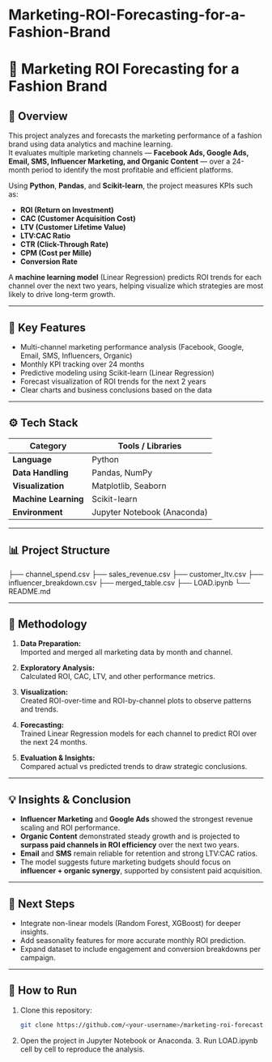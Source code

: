 # Marketing-ROI-Forecasting-for-a-Fashion-Brand
# 🧠 Marketing ROI Forecasting for a Fashion Brand

## 📄 Overview
This project analyzes and forecasts the marketing performance of a fashion brand using data analytics and machine learning.  
It evaluates multiple marketing channels — **Facebook Ads, Google Ads, Email, SMS, Influencer Marketing, and Organic Content** — over a 24-month period to identify the most profitable and efficient platforms.

Using **Python**, **Pandas**, and **Scikit-learn**, the project measures KPIs such as:
- **ROI (Return on Investment)**
- **CAC (Customer Acquisition Cost)**
- **LTV (Customer Lifetime Value)**
- **LTV:CAC Ratio**
- **CTR (Click-Through Rate)**
- **CPM (Cost per Mille)**
- **Conversion Rate**

A **machine learning model** (Linear Regression) predicts ROI trends for each channel over the next two years, helping visualize which strategies are most likely to drive long-term growth.

---

## 🧩 Key Features
- Multi-channel marketing performance analysis (Facebook, Google, Email, SMS, Influencers, Organic)
- Monthly KPI tracking over 24 months  
- Predictive modeling using Scikit-learn (Linear Regression)
- Forecast visualization of ROI trends for the next 2 years
- Clear charts and business conclusions based on the data

---

## ⚙️ Tech Stack
| Category | Tools / Libraries |
|-----------|------------------|
| **Language** | Python |
| **Data Handling** | Pandas, NumPy |
| **Visualization** | Matplotlib, Seaborn |
| **Machine Learning** | Scikit-learn |
| **Environment** | Jupyter Notebook (Anaconda) |

---

## 📊 Project Structure
├── channel_spend.csv
├── sales_revenue.csv
├── customer_ltv.csv
├── influencer_breakdown.csv
├── merged_table.csv
├── LOAD.ipynb
└── README.md

---

## 🧮 Methodology
1. **Data Preparation:**  
   Imported and merged all marketing data by month and channel.

2. **Exploratory Analysis:**  
   Calculated ROI, CAC, LTV, and other performance metrics.

3. **Visualization:**  
   Created ROI-over-time and ROI-by-channel plots to observe patterns and trends.

4. **Forecasting:**  
   Trained Linear Regression models for each channel to predict ROI over the next 24 months.

5. **Evaluation & Insights:**  
   Compared actual vs predicted trends to draw strategic conclusions.

---

## 💡 Insights & Conclusion
- **Influencer Marketing** and **Google Ads** showed the strongest revenue scaling and ROI performance.  
- **Organic Content** demonstrated steady growth and is projected to **surpass paid channels in ROI efficiency** over the next two years.  
- **Email** and **SMS** remain reliable for retention and strong LTV:CAC ratios.  
- The model suggests future marketing budgets should focus on **influencer + organic synergy**, supported by consistent paid acquisition.

---

## 🔮 Next Steps
- Integrate non-linear models (Random Forest, XGBoost) for deeper insights.  
- Add seasonality features for more accurate monthly ROI prediction.  
- Expand dataset to include engagement and conversion breakdowns per campaign.  

---

## 🧰 How to Run
1. Clone this repository:
   ```bash
   git clone https://github.com/<your-username>/marketing-roi-forecast.git
   
2.	Open the project in Jupyter Notebook or Anaconda.
	3.	Run LOAD.ipynb cell by cell to reproduce the analysis.

